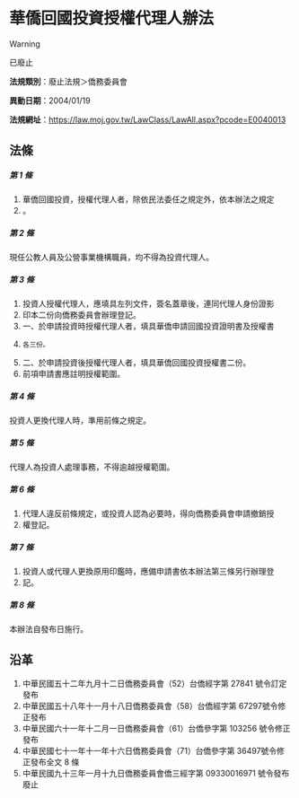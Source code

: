 # 華僑回國投資授權代理人辦法


> [!WARNING]
> 已廢止


**法規類別**：廢止法規＞僑務委員會

**異動日期**：2004/01/19  

**法規網址**：https://law.moj.gov.tw/LawClass/LawAll.aspx?pcode=E0040013



## 法條
##### 第 1 條
1. 華僑回國投資，授權代理人者，除依民法委任之規定外，依本辦法之規定
1. 。

##### 第 2 條
現任公教人員及公營事業機構職員，均不得為投資代理人。

##### 第 3 條
1. 投資人授權代理人，應填具左列文件，簽名蓋章後，連同代理人身份證影
1. 印本二份向僑務委員會辦理登記。
1. 一、於申請投資時授權代理人者，填具華僑申請回國投資證明書及授權書
1.     各三份。
1. 二、於申請投資後授權代理人者，填具華僑回國投資授權書二份。
1. 前項申請書應註明授權範圍。

##### 第 4 條
投資人更換代理人時，準用前條之規定。

##### 第 5 條
代理人為投資人處理事務，不得逾越授權範圍。

##### 第 6 條
1. 代理人違反前條規定，或投資人認為必要時，得向僑務委員會申請撤銷授
1. 權登記。

##### 第 7 條
1. 投資人或代理人更換原用印鑑時，應備申請書依本辦法第三條另行辦理登
1. 記。

##### 第 8 條
本辦法自發布日施行。

## 沿革
1. 中華民國五十二年九月十二日僑務委員會（52）台僑經字第 27841  號令訂定發布
1. 中華民國五十八年十一月十八日僑務委員會（58）台僑經字第 67297號令修正發布
1. 中華民國六十一年十二月一日僑務委員會（61）台僑參字第 103256 號令修正發布
1. 中華民國七十一年十一年十六日僑務委員會（71）台僑參字第 36497號令修正發布全文 8  條
1. 中華民國九十三年一月十九日僑務委員會僑三經字第 09330016971  號令發布廢止
